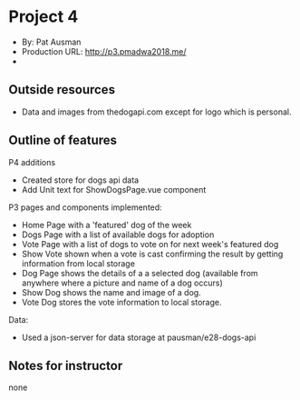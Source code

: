 # Project 4
+ By: Pat Ausman
+ Production URL: http://p3.pmadwa2018.me/
+


## Outside resources
+ Data and images from thedogapi.com except for logo which is personal.



## Outline of features
P4 additions
+ Created store for dogs api data
+ Add Unit text for ShowDogsPage.vue component

P3 pages and components implemented:
+ Home Page with a 'featured' dog of the week
+ Dogs Page with a list of available dogs for adoption
+ Vote Page with a list of dogs to vote on for next week's featured dog
+ Show Vote shown when a vote is cast confirming the result by getting information from local storage
+ Dog Page shows the details of a a selected dog (available from anywhere where a picture and name of a dog occurs)
+ Show Dog shows the name and image of a dog.
+ Vote Dog stores the vote information to local storage.

Data:
+ Used a json-server for data storage at pausman/e28-dogs-api

## Notes for instructor
none